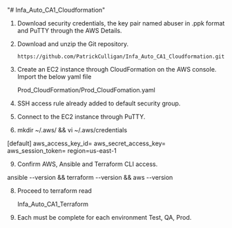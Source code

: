 "# Infa_Auto_CA1_Cloudformation" 

1. Download security credentials, the key pair named abuser in .ppk format and PuTTY through the AWS Details.

2. Download and unzip the Git repository.
   
       https://github.com/PatrickCulligan/Infa_Auto_CA1_Cloudformation.git

3. Create an EC2 instance through CloudFormation on the AWS console. Import the below yaml file

      Prod_CloudFormation/Prod_CloudFomation.yaml
   
4. SSH access rule already added to default security group.

6. Connect to the EC2 instance through PuTTY.

7. mkdir ~/.aws/ && vi ~/.aws/credentials

 [default]
aws_access_key_id=<AK>
aws_secret_access_key=<SK>
aws_session_token=<T>
region=us-east-1

9.  Confirm AWS, Ansible and Terraform CLI access.
   
   ansible --version && terraform --version && aws --version
   
8. Proceed to terraform read

    Infa_Auto_CA1_Terraform

9. Each must be complete for each environment Test, QA, Prod.
